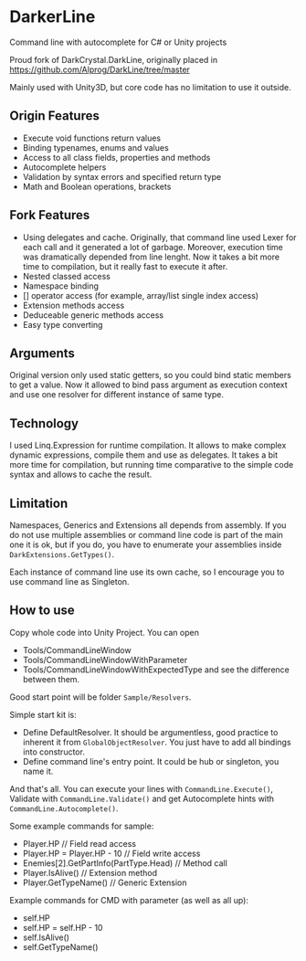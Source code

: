 # DarkerLine

Command line with autocomplete for C# or Unity projects

Proud fork of DarkCrystal.DarkLine, originally placed in
https://github.com/Alprog/DarkLine/tree/master

Mainly used with Unity3D, but core code has no limitation to use it outside.

## Origin Features

* Execute void functions return values
* Binding typenames, enums and values
* Access to all class fields, properties and methods
* Autocomplete helpers
* Validation by syntax errors and specified return type 
* Math and Boolean operations, brackets

## Fork Features

* Using delegates and cache. Originally, that command line used Lexer for each call and it generated a lot of garbage. Moreover, execution time was dramatically depended from line lenght. Now it takes a bit more time to compilation, but it really fast to execute it after.
* Nested classed access
* Namespace binding
* [] operator access (for example, array/list single index access)
* Extension methods access
* Deduceable generic methods access
* Easy type converting

## Arguments

Original version only used static getters, so you could bind static members to get a value. Now it allowed to bind pass argument as execution context and use one resolver for different instance of same type.

## Technology

I used Linq.Expression for runtime compilation. It allows to make complex dynamic expressions, compile them and use as delegates. It takes a bit more time for compilation, but running time comparative to the simple code syntax and allows to cache the result.

## Limitation

Namespaces, Generics and Extensions all depends from assembly. If you do not use multiple assemblies or command line code is part of the main one it is ok, but if you do, you have to enumerate your assemblies inside `DarkExtensions.GetTypes()`.

Each instance of command line use its own cache, so I encourage you to use command line as Singleton. 

## How to use

Copy whole code into Unity Project. You can open 
* Tools/CommandLineWindow
* Tools/CommandLineWindowWithParameter
* Tools/CommandLineWindowWithExpectedType
and see the difference between them.

Good start point will be folder `Sample/Resolvers`. 

Simple start kit is:
* Define DefaultResolver. It should be argumentless, good practice to inherent it from `GlobalObjectResolver`. You just have to add all bindings into constructor.
* Define command line's entry point. It could be hub or singleton, you name it.

And that's all. You can execute your lines with `CommandLine.Execute()`, Validate with `CommandLine.Validate()` and get Autocomplete hints with `CommandLine.Autocomplete()`.

Some example commands for sample:
* Player.HP 						// Field read access
* Player.HP = Player.HP - 10 			// Field write access
* Enemies[2].GetPartInfo(PartType.Head)	// Method call
* Player.IsAlive()					// Extension method
* Player.GetTypeName()				// Generic Extension

Example commands for CMD with parameter (as well as all up):
* self.HP
* self.HP = self.HP - 10
* self.IsAlive()
* self.GetTypeName()
